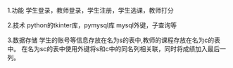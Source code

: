 1.功能
    学生登录，教师登录，学生注册，学生选课，教师打分

2.技术
    python的tkinter库，pymysql库
    mysql外键，子查询等

3.数据存储
    学生的账号等信息存放在名为s的表中,教师的课程存放在名为c的表中。
在名为sc的表中使用外键将s和c中的同名列相关联，同时将成绩加入最后一列。
